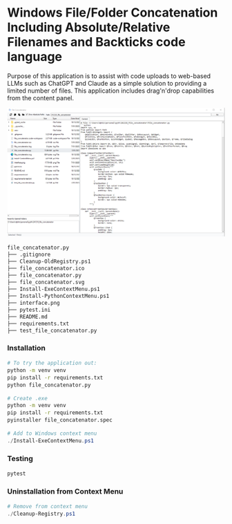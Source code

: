 # Windows File/Folder Concatenation Including Absolute/Relative Filenames and Backticks code language

Purpose of this application is to assist with code uploads to web-based LLMs such as ChatGPT and Claude as a simple solution to providing a limited number of files. This application includes drag'n'drop capabilities from the content panel. 

![Interface of application](interface.png)


```
file_concatenator.py
├── .gitignore
├── Cleanup-OldRegistry.ps1
├── file_concatenator.ico
├── file_concatenator.py
├── file_concatenator.svg
├── Install-ExeContextMenu.ps1
├── Install-PythonContextMenu.ps1
├── interface.png
├── pytest.ini
├── README.md
├── requirements.txt
├── test_file_concatenator.py

```

### Installation
```bash
# To try the application out:
python -m venv venv
pip install -r requirements.txt 
python file_concatenator.py
```


```bash
# Create .exe 
python -m venv venv
pip install -r requirements.txt 
pyinstaller file_concatenator.spec
```

```ps1
# Add to Windows context menu
./Install-ExeContextMenu.ps1
```

### Testing
```bash
pytest
```

### Uninstallation from Context Menu
```ps1
# Remove from context menu
./Cleanup-Registry.ps1
```
